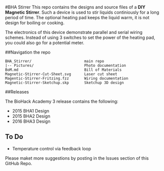 #BHA Stirrer
This repo contains the designs and source files of a **DIY Magnetic Stirrer**. Such a device is used to stir liquids continiously for a long period of time. The optional heating pad keeps the liquid warm, it is not design for boiling or cooking.

The electronics of this device demonstrate parallel and serial wiring schemes. Instead of using 3 switches to set the power of the heating pad, you could also go for a potential meter.

##Navigation the repo

 	BHA_Stirrer/						main repo
 	|-- Pictures/						Photo documentation
 	BoM.md								Bill of Materials
 	Magnetic-Stirrer-Cut-Sheet.svg		Laser cut sheet
 	Magentic-Stirrer-Fritzing.fzz		Wiring documentation
 	Magnetic-Stirrer-Sketchup.skp		Sketchup 3D design
 	

##Releases

The BioHack Academy 3 release contains the following:

* 2015 BHA1 Design
* 2015 BHA2 Design
* 2016 BHA3 Design

## To Do

* Temperature control via feedback loop

Please maket more suggestions by posting in the Issues section of this GitHub Repo.
